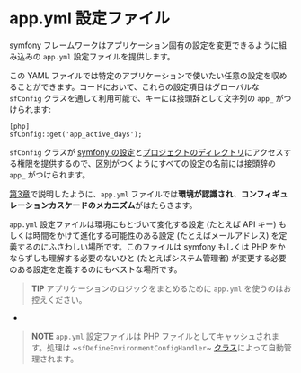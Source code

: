 app.yml 設定ファイル
====================

symfony フレームワークはアプリケーション固有の設定を変更できるように組み込みの `app.yml` 設定ファイルを提供します。

この YAML ファイルでは特定のアプリケーションで使いたい任意の設定を収めることができます。コードにおいて、これらの設定項目はグローバルな `sfConfig` クラスを通して利用可能で、キーには接頭辞として文字列の `app_` がつけられます:

    [php]
    sfConfig::get('app_active_days');

`sfConfig` クラスが [symfony の設定](#chapter_03)と[プロジェクトのディレクトリ](#chapter_03)にアクセスする権限を提供するので、区別がつくようにすべての設定の名前には接頭辞の `app_` がつけられます。

[第3章](#chapter_03)で説明したように、`app.yml` ファイルでは**環境が認識され**、**コンフィギュレーションカスケードのメカニズム**がはたらきます。

`app.yml` 設定ファイルは環境にもとづいて変化する設定 (たとえば API キー) もしくは時間をかけて進化する可能性のある設定 (たとえばメールアドレス) を定義するのにふさわしい場所です。このファイルは symfony もしくは PHP をかならずしも理解する必要のないひと (たとえばシステム管理者) が変更する必要のある設定を定義するのにもベストな場所です。

>**TIP**
>アプリケーションのロジックをまとめるために `app.yml` を使うのはお控えください。

-

>**NOTE**
>`app.yml` 設定ファイルは PHP ファイルとしてキャッシュされます。処理は ~`sfDefineEnvironmentConfigHandler`~ [クラス](#chapter_14_config_handlers_yml)によって自動管理されます。

